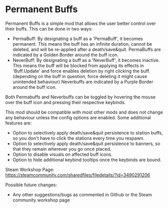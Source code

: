 # Permanent Buffs
Permanent Buffs is a simple mod that allows the user better control over their buffs. This can be done in two ways:

- PermaBuff: By designating a buff as a 'PermaBuff', it becomes permanent. This means the buff has an infinite duration, cannot be deleted, and will be re-applied after a death/save&quit.
PermaBuffs are indicated by a Golden Border around the buff icon.
- NeverBuff: By designating a buff as a 'NeverBuff', it becomes inactive. This means the buff will be blocked from applying its effects in 'Buff.Update' and force enables deletion by right clicking the buff. 
(depending on the buff in question, force deleting it might cause unintended behaviour)
Neverbuffs are indicated by a Purple Border around the buff icon.

Both Permabuffs and Neverbuffs can be toggled by hovering the mouse over the buff icon and pressing their respective keybinds.

This mod should be compatible with most other mods and does not change any behaviour unless the config options are enabled. Some additional features are:
- Option to selectively apply death/save&quit persistence to station buffs, so you don't have to click the stations every time you respawn.
- Option to selectively apply death/save&quit persistence to banners, so that they remain wherever you go once placed.
- Option to disable visuals on affected buff icons.
- Option to hide additional keybind tooltips once the keybinds are bound.

Steam Workshop Page: https://steamcommunity.com/sharedfiles/filedetails/?id=3490291206

Possible future changes: 
- Any other suggestions/bugs as commented in Github or the Steam community workshop page